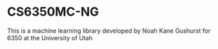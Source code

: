 # CS6350MC-NG
This is a machine learning library developed by Noah Kane Gushurst for 6350 at the University of Utah
